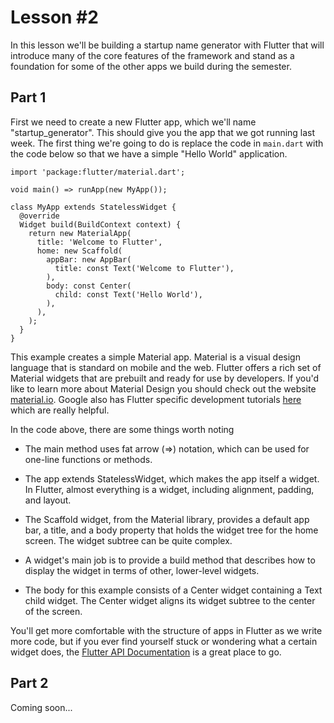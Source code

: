 # Lesson #2
In this lesson we'll be building a startup name generator with Flutter that will introduce many of the core features of the framework and stand as a foundation for some of the other apps we build during the semester. 

## Part 1
First we need to create a new Flutter app, which we'll name "startup_generator". This should give you the app that we got running last week. The first thing we're going to do is replace the code in ```main.dart``` with the code below so that we have a simple "Hello World" application.

```
import 'package:flutter/material.dart';

void main() => runApp(new MyApp());

class MyApp extends StatelessWidget {
  @override
  Widget build(BuildContext context) {
    return new MaterialApp(
      title: 'Welcome to Flutter',
      home: new Scaffold(
        appBar: new AppBar(
          title: const Text('Welcome to Flutter'),
        ),
        body: const Center(
          child: const Text('Hello World'),
        ),
      ),
    );
  }
}
```

This example creates a simple Material app. Material is a visual design language that is standard on mobile and the web. Flutter offers a rich set of Material widgets that are prebuilt and ready for use by developers. If you'd like to learn more about Material Design you should check out the website [material.io](https://material.io/design/). Google also has Flutter specific development tutorials [here](https://material.io/collections/developer-tutorials/#flutter) which are really helpful. 

In the code above, there are some things worth noting 
* The main method uses fat arrow (=>) notation, which can be used for one-line functions or methods.

* The app extends StatelessWidget, which makes the app itself a widget. In Flutter, almost everything is a widget, including alignment, padding, and layout.

* The Scaffold widget, from the Material library, provides a default app bar, a title, and a body property that holds the widget tree for the home screen. The widget subtree can be quite complex.

* A widget's main job is to provide a build method that describes how to display the widget in terms of other, lower-level widgets.

* The body for this example consists of a Center widget containing a Text child widget. The Center widget aligns its widget subtree to the center of the screen.

You'll get more comfortable with the structure of apps in Flutter as we write more code, but if you ever find yourself stuck or wondering what a certain widget does, the [Flutter API Documentation](https://docs.flutter.io/) is a great place to go. 

## Part 2 
Coming soon...
